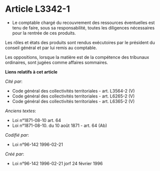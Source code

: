 # Article L3342-1

- Le comptable chargé du recouvrement des ressources éventuelles est tenu de faire, sous sa responsabilité, toutes les
diligences nécessaires pour la rentrée de ces produits.

Les rôles et états des produits sont rendus exécutoires par le président du conseil général et par lui remis au comptable.

Les oppositions, lorsque la matière est de la compétence des tribunaux ordinaires, sont jugées comme affaires sommaires.

**Liens relatifs à cet article**

_Cité par_:

  - Code général des collectivités territoriales - art. L3564-2 (V)
  - Code général des collectivités territoriales - art. L6265-2 (V)
  - Code général des collectivités territoriales - art. L6365-2 (V)

_Anciens textes_:

  - Loi n°1871-08-10 art. 64
  - Loi n°1871-08-10. du 10 août 1871 - art. 64 (Ab)

_Codifié par_:

  - Loi n°96-142 1996-02-21

_Créé par_:

  - Loi n°96-142 1996-02-21 jorf 24 février 1996
